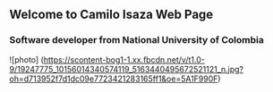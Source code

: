 ## Welcome to Camilo Isaza Web Page

### Software developer from National University of Colombia

![photo] (https://scontent-bog1-1.xx.fbcdn.net/v/t1.0-9/19247775_10156014340574119_5163440495672521121_n.jpg?oh=d713952f7d1dc09e7723421283165ff1&oe=5A1F990F)
